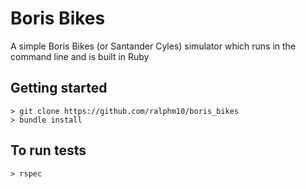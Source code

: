 # Boris Bikes

A simple Boris Bikes (or Santander Cyles) simulator which runs in the command line and is built in Ruby

## Getting started
```
> git clone https://github.com/ralphm10/boris_bikes
> bundle install
```

## To run tests

```
> rspec
```
